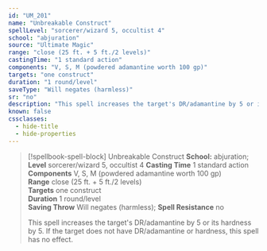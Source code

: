 ```yaml
---
id: "UM_201"
name: "Unbreakable Construct"
spellLevel: "sorcerer/wizard 5, occultist 4"
school: "abjuration"
source: "Ultimate Magic"
range: "close (25 ft. + 5 ft./2 levels)"
castingTime: "1 standard action"
components: "V, S, M (powdered adamantine worth 100 gp)"
targets: "one construct"
duration: "1 round/level"
saveType: "Will negates (harmless)"
sr: "no"
description: "This spell increases the target's DR/adamantine by 5 or its hardness by 5. If the target does not have DR/adamantine or hardness, this spell has no effect."
known: false
cssclasses:
  - hide-title
  - hide-properties
---
```


> [!spellbook-spell-block] Unbreakable Construct
> **School:** abjuration; **Level** sorcerer/wizard 5, occultist 4
> **Casting Time** 1 standard action  
> **Components** V, S, M (powdered adamantine worth 100 gp)  
> **Range** close (25 ft. + 5 ft./2 levels)  
> **Targets** one construct  
> **Duration** 1 round/level  
> **Saving Throw** Will negates (harmless); **Spell Resistance** no
> 
> This spell increases the target's DR/adamantine by 5 or its hardness by 5. If the target does not have DR/adamantine or hardness, this spell has no effect.
